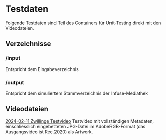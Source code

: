 # Testdaten

Folgende Testdaten sind Teil des Containers für Unit-Testing direkt mit den Videodateien.

## Verzeichnisse

### /input

Entspricht dem Eingabeverzeichnis

### /output

Entspricht dem simuliertem Stammverzeichnis der Infuse-Mediathek

## Videodateien

[2024-02-11 Zwillinge Testvideo](tests/input/family-kurmann-glueck-category-with-embedded-artwork/2024-02-11%20Zwillinge%20Testvideo.m4v)
Testvideo mit vollständigen Metadaten, einschliesslich eingebetteten JPG-Datei im AdobeRGB-Format (das Ausgangsvideo ist Rec.2020) als Artwork.
